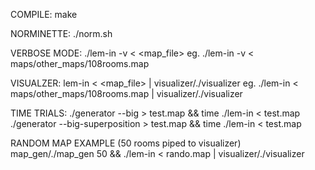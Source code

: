 COMPILE:
make

NORMINETTE:
./norm.sh

VERBOSE MODE:
./lem-in -v < <map_file>
eg. ./lem-in -v < maps/other_maps/108rooms.map

VISUALZER:
lem-in < <map_file> | visualizer/./visualizer
eg. ./lem-in < maps/other_maps/108rooms.map | visualizer/./visualizer

TIME TRIALS:
./generator --big > test.map && time ./lem-in < test.map
./generator --big-superposition > test.map && time ./lem-in < test.map

RANDOM MAP EXAMPLE (50 rooms piped to visualizer)
map_gen/./map_gen 50  && ./lem-in < rando.map | visualizer/./visualizer
